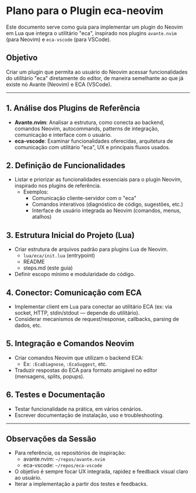 # Plano para o Plugin eca-neovim

Este documento serve como guia para implementar um plugin do Neovim em Lua que integra o utilitário "eca", inspirado nos plugins `avante.nvim` (para Neovim) e `eca-vscode` (para VSCode).

## Objetivo
Criar um plugin que permita ao usuário do Neovim acessar funcionalidades do utilitário "eca" diretamente do editor, de maneira semelhante ao que já existe no Avante (Neovim) e ECA (VSCode).

---

## 1. Análise dos Plugins de Referência
- **Avante.nvim**: Analisar a estrutura, como conecta ao backend, comandos Neovim, autocommands, patterns de integração, comunicação e interface com o usuário.
- **eca-vscode**: Examinar funcionalidades oferecidas, arquitetura de comunicação com utilitário "eca", UX e principais fluxos usados.

## 2. Definição de Funcionalidades
- Listar e priorizar as funcionalidades essenciais para o plugin Neovim, inspirado nos plugins de referência.
  - Exemplos:
    - Comunicação cliente-servidor com o "eca"
    - Comandos interativos (diagnóstico de código, sugestões, etc.)
    - Interface de usuário integrada ao Neovim (comandos, menus, atalhos)

## 3. Estrutura Inicial do Projeto (Lua)
- Criar estrutura de arquivos padrão para plugins Lua de Neovim.
  - `lua/eca/init.lua` (entrypoint)
  - README
  - steps.md (este guia)
- Definir escopo mínimo e modularidade do código.

## 4. Conector: Comunicação com ECA
- Implementar client em Lua para conectar ao utilitário ECA (ex: via socket, HTTP, stdin/stdout — depende do utilitário).
- Considerar mecanismos de request/response, callbacks, parsing de dados, etc.

## 5. Integração e Comandos Neovim
- Criar comandos Neovim que utilizam o backend ECA:
  - Ex: `:EcaDiagnose`, `:EcaSuggest`, etc.
- Traduzir respostas do ECA para formato amigável no editor (mensagens, splits, popups).

## 6. Testes e Documentação
- Testar funcionalidade na prática, em vários cenários.
- Escrever documentação de instalação, uso e troubleshooting.

---

## Observações da Sessão
- Para referência, os repositórios de inspiração:
  - avante.nvim: `~/repos/avante.nvim`
  - eca-vscode: `~/repos/eca-vscode`
- O objetivo é sempre focar UX integrada, rapidez e feedback visual claro ao usuário.
- Iterar a implementação a partir dos testes e feedbacks.

